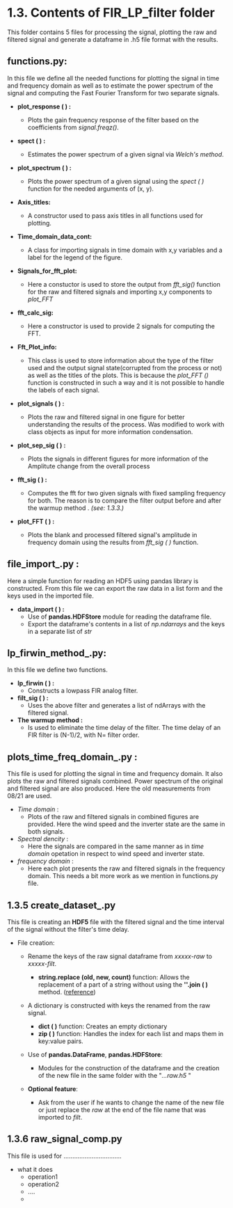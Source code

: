 # 1.3. Contents of FIR_LP_filter folder

This folder contains 5 files for processing the signal, plotting the raw and filtered signal and generate a dataframe in .h5 file format with the results.

## **functions.py**:
In this file we define all the needed functions for plotting the signal in time and frequency domain as well as to estimate the power spectrum of the signal and computing the Fast Fourier Transform for two separate signals.
- **plot_response ( ) :** 
  - Plots the gain frequency response of the filter based on the coefficients from *signal.freqz()*.
- **spect ( ) :** 
  - Estimates the power spectrum of a given signal via *Welch's method*.
- **plot_spectrum ( ) :**
  - Plots the power spectrum of a given signal using the *spect ( )* function for the needed arguments of (x, y).
- **Axis_titles:**
  - A constructor used to pass axis titles in all functions used for plotting.
- **Time_domain_data_cont:**
  - A class for importing signals in time domain with x,y variables and a label for the legend of the  figure.
- **Signals_for_fft_plot:**
  - Here a constuctor is used to store the output from *fft_sig()* function for the raw and filtered signals and importing x,y components to *plot_FFT*
- **fft_calc_sig:**
  - Here a constructor is used to provide 2 signals for computing the FFT.
- **Fft_Plot_info:**
  - This class is used to store information about the type of the filter used and the output signal state(corrupted from the process or not) as well as the titles of the plots. This is because the *plot_FFT ()* function is constructed in such a way and it is not possible to handle the labels of each signal.
  
- **plot_signals ( ) :**
  - Plots the raw and filtered signal in one figure for better understanding the results of the process. Was modified to work with class objects as input for more information condensation.
  
- **plot_sep_sig ( ) :**
  - Plots the signals in different figures for more information of the Amplitute change from the overall process
- **fft_sig ( ) :**
  - Computes the fft for two given signals with fixed sampling frequency for both. The reason is to compare the filter output before and after the warmup method . *(see: 1.3.3.)*
- **plot_FFT ( ) :**
  - Plots the blank and processed filtered signal's amplitude in frequency domain using the results from *fft_sig ( )* function. 

## **file_import_.py :**
Here a simple function for reading an HDF5 using pandas library is constructed. From this file we can export the raw data in a list form and the keys used in the imported file.
- **data_import ( ) :**
  - Use of **pandas.HDFStore** module for reading the dataframe file.
  - Export the dataframe's contents in a list of *np.ndarrays* and the keys in a separate list of *str*

## **lp_firwin_method_.py**:
In this file we define two functions.
- **lp_firwin ( ) :**
  - Constructs a lowpass FIR analog filter.
- **filt_sig ( ) :**
  -  Uses the above filter and generates a list of ndArrays with
  the filtered signal. 
- **The warmup method :**  
  - Is used to eliminate the time delay of the filter. The time delay of an FIR filter is (N-1)/2, with N= filter order.

##  **plots_time_freq_domain_.py :**
This file is used for plotting the signal in time and frequency domain. It also plots the raw and filtered signals combined. Power spectrum of the original and filtered signal are also produced. Here the old measurements from 08/21 are used.

- *Time domain* :
  - Plots of the raw and filtered signals in combined figures are provided. Here the wind speed and the inverter state are the same in both signals.
- *Spectral dencity* :
  - Here the signals are compared in the same manner as in *time domain* opetation in respect to wind speed and inverter state.
- *frequency domain* :
  - Here each plot presents the raw and filtered signals in the frequency domain. This needs a bit more work as we mention in functions.py file.

## 1.3.5 **create_dataset_.py**
This file is creating an **HDF5** file with the filtered signal and the time interval of the signal without the filter's time delay. 
- File creation:
  
  - Rename the keys of the raw signal dataframe from *xxxxx-raw* to *xxxxx-filt*.
    - **string.replace (old, new, count)** function:
      Allows the replacement of a part of a string without using the **''.join ( )** method.
      ([reference](https://www.geeksforgeeks.org/python-string-replace/))
  
  - A dictionary is constructed with keys the renamed from the raw signal.
    - **dict ( )** function: Creates an empty dictionary 
    - **zip ( )** function: Handles the index for each list and maps them in key:value pairs.

  - Use of **pandas.DataFrame**, **pandas.HDFStore**:
    - Modules for the construction of the dataframe and the creation of the new file in the same folder with the "*...raw.h5* "
  
  - **Optional feature**: 
    - Ask from the user if he wants to change the name of the new file or just replace the *raw* at the end of the file name that was imported to *filt*. 
  
## 1.3.6 **raw_signal_comp.py**
This file is used for .................................
- what it does
  - operation1
  - operation2
  - ....
  -  
